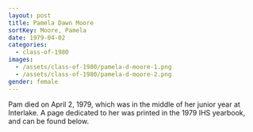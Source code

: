 ```yaml
---
layout: post
title: Pamela Dawn Moore
sortKey: Moore, Pamela
date: 1979-04-02
categories:
  - class-of-1980
images:
  - /assets/class-of-1980/pamela-d-moore-1.png
  - /assets/class-of-1980/pamela-d-moore-2.png
gender: female
---
```


Pam died on April 2, 1979, which was in the middle of her junior year at Interlake. A page dedicated to her was printed in the 1979 IHS yearbook, and can be found below.
